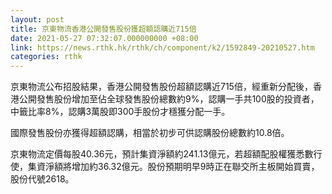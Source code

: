 ```yaml
---
layout: post
title: 京東物流香港公開發售股份獲超額認購近715倍
date: 2021-05-27 07:32:07.000000000 +08:00
link: https://news.rthk.hk/rthk/ch/component/k2/1592849-20210527.htm
categories: rthk
---
```


京東物流公布招股結果，香港公開發售股份超額認購近715倍，經重新分配後，香港公開發售股份增加至佔全球發售股份總數約9%，認購一手共100股的投資者，中籤比率8%，認購3萬股即300手股份才穩獲分配一手。

國際發售股份亦獲得超額認購，相當於初步可供認購股份總數約10.8倍。

京東物流定價每股40.36元，預計集資淨額約241.13億元，若超額配股權獲悉數行使，集資淨額將增加約36.32億元。股份預期明早9時正在聯交所主板開始買賣，股份代號2618。
